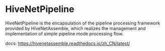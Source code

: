 # HiveNetPipeline

HiveNetPipeline is the encapsulation of the pipeline processing framework provided by HiveNetAssemble, which realizes the management and implementation of simple pipeline mode processing flow.

docs: https://hivenetassemble.readthedocs.io/zh_CN/latest/
